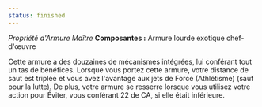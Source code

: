 ```yaml
---
status: finished
---
```

_Propriété d'Armure Maître_
__Composantes :__ Armure lourde exotique chef-d'œuvre

Cette armure a des douzaines de mécanismes intégrées, lui conférant tout un tas de bénéfices. Lorsque vous portez cette armure, votre distance de saut est triplée et vous avez l'avantage aux jets de Force (Athlétisme) (sauf pour la lutte). De plus, votre armure se resserre lorsque vous utilisez votre action pour Éviter, vous conférant 22 de CA, si elle était inférieure.